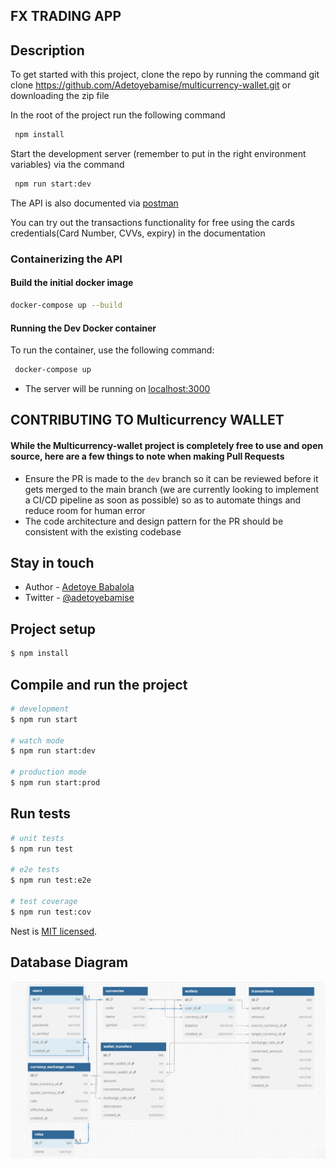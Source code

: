 ## FX TRADING APP
## Description

To get started with this project, clone the repo by running the command git clone https://github.com/Adetoyebamise/multicurrency-wallet.git or downloading the zip file

In the root of the project run the following command

```bash
 npm install
```
Start the development server (remember to put in the right environment variables) via the command

```bash
 npm run start:dev
```

The API is also documented via [postman](https://api.postman.com/collections/15331534-deff08fe-f480-4d9b-a4de-19db596080a2?access_key=PMAT-01HE5ESHFC51XFCB063YJN2SS9) 

You can try out the transactions functionality for free using the cards credentials(Card Number, CVVs, expiry) in the documentation


### Containerizing the API
#### Build the initial docker image
```bash
docker-compose up --build
```
#### Running the Dev Docker container

To run the container, use the following command:

```bash
 docker-compose up
```

 - The server will be running on [localhost:3000](http://0.0.0.0:3000)


## CONTRIBUTING TO Multicurrency WALLET
#### While the Multicurrency-wallet project is completely free to use and open source, here are a few things to note when making Pull Requests

- Ensure the PR is made to the ```dev``` branch so it can be reviewed before it gets merged to the main branch (we are currently looking to implement a CI/CD pipeline as soon as possible) so as to automate things and reduce room for human error
- The code architecture and design pattern for the PR should be consistent with the existing codebase

## Stay in touch

- Author - [Adetoye Babalola](https://www.linkedin.com/in/adetoye-babalola-355118167/)
- Twitter - [@adetoyebamise](https://twitter.com/Adetoyebamise)
## Project setup

```bash
$ npm install
```

## Compile and run the project

```bash
# development
$ npm run start

# watch mode
$ npm run start:dev

# production mode
$ npm run start:prod
```

## Run tests

```bash
# unit tests
$ npm run test

# e2e tests
$ npm run test:e2e

# test coverage
$ npm run test:cov
```



Nest is [MIT licensed](https://github.com/nestjs/nest/blob/master/LICENSE).

## Database Diagram
![alt text](fx-trading-app-dbdiagram.PNG)